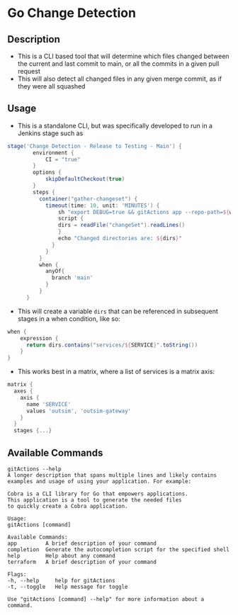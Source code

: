 # Go Change Detection

## Description
- This is a CLI based tool that will determine which files changed between the current and last commit to main, or all the commits in a given pull request
- This will also detect all changed files in any given merge commit, as if they were all squashed

## Usage
- This is a standalone CLI, but was specifically developed to run in a Jenkins stage such as

``` groovy
stage('Change Detection - Release to Testing - Main') {
        environment {
            CI = "true"
        }
        options {
            skipDefaultCheckout(true)
        }
        steps {
          container("gather-changeset") {
            timeout(time: 10, unit: 'MINUTES') {
                sh "export DEBUG=true && gitActions app --repo-path=${workspace}/pac --branch=main"
                script {
                dirs = readFile("changeSet").readLines()
                }
                echo "Changed directories are: ${dirs}"
              }
            }
          }
          when {
            anyOf{
              branch 'main'
            }
          }
      }
```

- This will create a variable `dirs` that can be referenced in subsequent stages in a when condition, like so:

```groovy
when {
    expression {
      return dirs.contains("services/${SERVICE}".toString())
    }
}
```

- This works best in a matrix, where a list of services is a matrix axis:

```groovy
matrix {
  axes {
    axis {
      name 'SERVICE'
      values 'outsim', 'outsim-gateway'
    }
  }
  stages {...}
```

## Available Commands
``` console
gitActions --help
A longer description that spans multiple lines and likely contains
examples and usage of using your application. For example:

Cobra is a CLI library for Go that empowers applications.
This application is a tool to generate the needed files
to quickly create a Cobra application.

Usage:
gitActions [command]

Available Commands:
app         A brief description of your command
completion  Generate the autocompletion script for the specified shell
help        Help about any command
terraform   A brief description of your command

Flags:
-h, --help     help for gitActions
-t, --toggle   Help message for toggle

Use "gitActions [command] --help" for more information about a command.
```